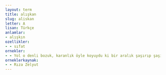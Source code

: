 ```yaml
---
layout: term
title: alışkan
slug: aliskan
letter: A
lisan: Türkçe
anlamlar:
- alışkın
ozellikler:
- - sıfat
ornekler:
- - Yol o denli bozuk, karanlık öyle koyuydu ki bir aralık şaşırıp şaşırmadıklarını bile sormuştu cipi süren arkadaşına ama o kararlı ve alışkan biçimde çeviriyordu sıkıca kavradığı direksiyonu.
orneklerkaynak:
- - Rıza Zelyut
---
```

